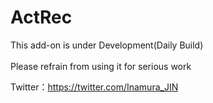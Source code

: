 # ActRec

This add-on is under Development(Daily Build)<br>
<br>
Please refrain from using it for serious work</p>
Twitter：https://twitter.com/Inamura_JIN</br>

